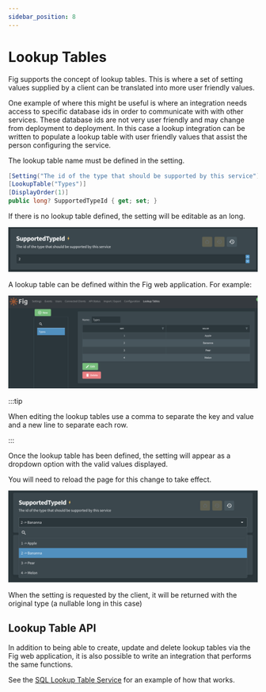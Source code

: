 ```yaml
---
sidebar_position: 8
---
```


# Lookup Tables

Fig supports the concept of lookup tables. This is where a set of setting values supplied by a client can be translated into more user friendly values.

One example of where this might be useful is where an integration needs access to specific database ids in order to communicate with with other services. These database ids are not very user friendly and may change from deployment to deployment. In this case a lookup integration can be written to populate a lookup table with user friendly values that assist the person configuring the service.

The lookup table name must be defined in the setting.

```c#
[Setting("The id of the type that should be supported by this service")]
[LookupTable("Types")]
[DisplayOrder(1)]
public long? SupportedTypeId { get; set; }
```

 If there is no lookup table defined, the setting will be editable as an long.

![image-20221129143041090](../../static/img/image-20221129143041090.png)

A lookup table can be defined within the Fig web application. For example:

![image-20221129142740264](../../static/img/image-20221129142740264.png)

:::tip

When editing the lookup tables use a comma to separate the key and value and a new line to separate each row.

:::

Once the lookup table has been defined, the setting will appear as a dropdown option with the valid values displayed.

You will need to reload the page for this change to take effect.

![image-20221129142936647](../../static/img/image-20221129142936647.png)

When the setting is requested by the client, it will be returned with the original type (a nullable long in this case)



## Lookup Table API

In addition to being able to create, update and delete lookup tables via the Fig web application, it is also possible to write an integration that performs the same functions. 

See the [SQL Lookup Table Service](https://github.com/mzbrau/fig/tree/main/src/integrations/Fig.Integration.SqlLookupTableService) for an example of how that works.

